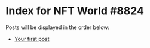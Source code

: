 # Index for NFT World #8824
Posts will be displayed in the order below:

- [Your first post](./001-first.md)

